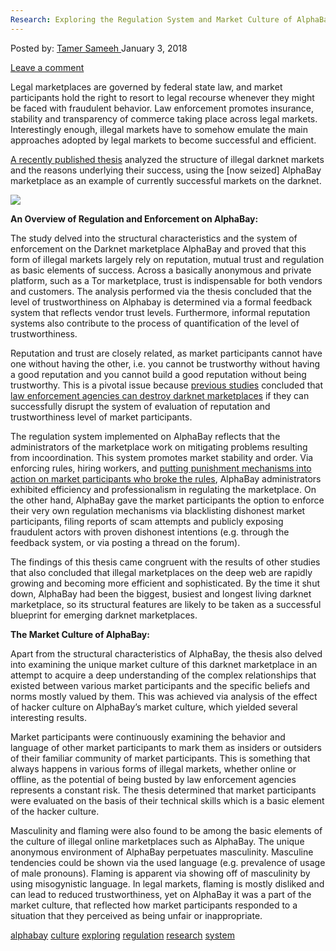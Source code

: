 ```yaml
---
Research: Exploring the Regulation System and Market Culture of AlphaBay
---
```

<article class="post-listing post-24257 post type-post status-publish format-standard has-post-thumbnail hentry 
tag-alphabay tag-culture tag-exploring tag-regulation tag-research tag-system">
<div class="post-inner">
<span>Posted by: <a href="https://www.deepdotweb.com/author/tamersameeh/" title="">Tamer Sameeh </a></span>
<span>January 3, 2018</span>

<span><a href="https://www.deepdotweb.com/2018/01/03/research-exploring-regulation-system-market-culture-alphabay/#respond">Leave a comment</a></span>


<p>Legal marketplaces are governed by federal state law, and market participants hold the right to resort to legal recourse whenever they might be faced with fraudulent behavior. Law enforcement promotes insurance, stability and transparency of commerce taking place across legal markets. Interestingly enough, illegal markets have to somehow emulate the main approaches adopted by legal markets to become successful and efficient.</p>
<p><a href="https://www.duo.uio.no/bitstream/handle/10852/59231/Masteroppgave--sne-Hugdal-Kalberg.pdf?sequence=1&amp;isAllowed=y">A recently published thesis</a> analyzed the structure of illegal darknet markets and the reasons underlying their success, using the [now seized] AlphaBay marketplace as an example of currently successful markets on the darknet.</p>
<p><img class="wp-image-24258" src="/imgs/2018/01/word-image-5.jpeg" srcset="/imgs/2018/01/word-image-5.jpeg 1024w, /imgs/2018/01/word-image-5-150x150.jpeg 150w, /imgs/2018/01/word-image-5-300x300.jpeg 300w, /imgs/2018/01/word-image-5-55x55.jpeg 55w, /imgs/2018/01/word-image-5-50x50.jpeg 50w" sizes="(max-width: 1024px) 100vw, 1024px" /></p>
<p><strong>An Overview of Regulation and Enforcement on AlphaBay:</strong></p>
<p>The study delved into the structural characteristics and the system of enforcement on the Darknet marketplace AlphaBay and proved that this form of illegal markets largely rely on reputation, mutual trust and regulation as basic elements of success. Across a basically anonymous and private platform, such as a Tor marketplace, trust is indispensable for both vendors and customers. The analysis performed via the thesis concluded that the level of trustworthiness on Alphabay is determined via a formal feedback system that reflects vendor trust levels. Furthermore, informal reputation systems also contribute to the process of quantification of the level of trustworthiness.</p>
<p>Reputation and trust are closely related, as market participants cannot have one without having the other, i.e. you cannot be trustworthy without having a good reputation and you cannot build a good reputation without being trustworthy. This is a pivotal issue because <a href="http://journals.sagepub.com/doi/abs/10.1177/0894439312452998">previous studies</a> concluded that <a href="https://www.deepdotweb.com/2017/08/03/georgia-fbi-allegedly-identified-alphabay-staff-member/">law enforcement agencies can destroy darknet marketplaces</a> if they can successfully disrupt the system of evaluation of reputation and trustworthiness level of market participants.</p>
<p>The regulation system implemented on AlphaBay reflects that the administrators of the marketplace work on mitigating problems resulting from incoordination. This system promotes market stability and order. Via enforcing rules, hiring workers, and <a href="https://www.deepdotweb.com/2017/10/18/take-expert-top-10-things-never-darknet-markets/">putting punishment mechanisms into action on market participants who broke the rules</a>, AlphaBay administrators exhibited efficiency and professionalism in regulating the marketplace. On the other hand, AlphaBay gave the market participants the option to enforce their very own regulation mechanisms via blacklisting dishonest market participants, filing reports of scam attempts and publicly exposing fraudulent actors with proven dishonest intentions (e.g. through the feedback system, or via posting a thread on the forum).</p>
<p>The findings of this thesis came congruent with the results of other studies that also concluded that illegal marketplaces on the deep web are rapidly growing and becoming more efficient and sophisticated. By the time it shut down, AlphaBay had been the biggest, busiest and longest living darknet marketplace, so its structural features are likely to be taken as a successful blueprint for emerging darknet marketplaces.</p>
<p><strong>The Market Culture of AlphaBay:</strong></p>
<p>Apart from the structural characteristics of AlphaBay, the thesis also delved into examining the unique market culture of this darknet marketplace in an attempt to acquire a deep understanding of the complex relationships that existed between various market participants and the specific beliefs and norms mostly valued by them. This was achieved via analysis of the effect of hacker culture on AlphaBay&#8217;s market culture, which yielded several interesting results.</p>
<p>Market participants were continuously examining the behavior and language of other market participants to mark them as insiders or outsiders of their familiar community of market participants. This is something that always happens in various forms of illegal markets, whether online or offline, as the potential of being busted by law enforcement agencies represents a constant risk. The thesis determined that market participants were evaluated on the basis of their technical skills which is a basic element of the hacker culture.</p>
<p>Masculinity and flaming were also found to be among the basic elements of the culture of illegal online marketplaces such as AlphaBay. The unique anonymous environment of AlphaBay perpetuates masculinity. Masculine tendencies could be shown via the used language (e.g. prevalence of usage of male pronouns). Flaming is apparent via showing off of masculinity by using misogynistic language. In legal markets, flaming is mostly disliked and can lead to reduced trustworthiness, yet on AlphaBay it was a part of the market culture, that reflected how market participants responded to a situation that they perceived as being unfair or inappropriate.</p>
</div>
<a href="https://www.deepdotweb.com/tag/alphabay/" rel="tag">alphabay</a> <a href="https://www.deepdotweb.com/tag/culture/" rel="tag">culture</a> <a href="https://www.deepdotweb.com/tag/exploring/" rel="tag">exploring</a> <a href="https://www.deepdotweb.com/tag/regulation/" rel="tag">regulation</a> <a href="https://www.deepdotweb.com/tag/research/" rel="tag">research</a> <a href="https://www.deepdotweb.com/tag/system/" rel="tag">system</a></span> <span style="display:none" class="updated">2018-01-03<a href="https://www.deepdotweb.com/author/tamersameeh/" title="Posts by Tamer Sameeh" rel="author">Tamer Sameeh</a></strong></div>
</div>
</article>

